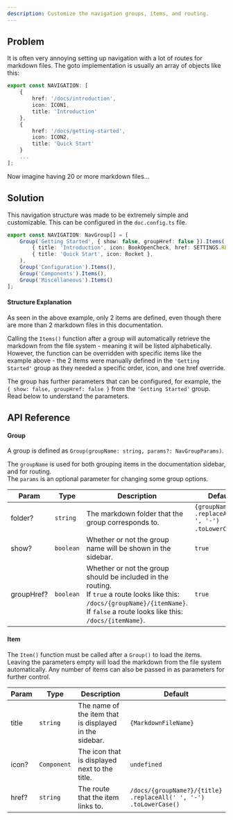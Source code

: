 ```yaml
---
description: Customize the navigation groups, items, and routing.
---
```


## Problem

It is often very annoying setting up navigation with a lot of routes for markdown files. The goto implementation is usually an array of objects like this:

```ts title="typical-implementation.ts"
export const NAVIGATION: [
    {
        href: '/docs/introduction',
        icon: ICON1,
        title: 'Introduction'
    },
    {
        href: '/docs/getting-started',
        icon: ICON2,
        title: 'Quick Start'
    }
    ...
];
```

Now imagine having 20 or more markdown files...

## Solution

This navigation structure was made to be extremely simple and customizable. This can be configured in the `doc.config.ts` file.

```ts title="doc.config.ts"
export const NAVIGATION: NavGroup[] = [
	Group('Getting Started', { show: false, groupHref: false }).Items(
		{ title: 'Introduction', icon: BookOpenCheck, href: SETTINGS.REDIRECT_URL },
		{ title: 'Quick Start', icon: Rocket },
	),
	Group('Configuration').Items(),
	Group('Components').Items(),
	Group('Miscellaneous').Items()
];
```

#### Structure Explanation

As seen in the above example, only 2 items are defined, even though there are more than 2 markdown files in this documentation.

Calling the `Items()` function after a group will automatically retrieve the markdown from the file system - meaning it will be listed alphabetically. However, the function can be overridden with specific items like the example above - the 2 items were manually defined in the `'Getting Started'` group as they needed a specific order, icon, and one href override.

The group has further parameters that can be configured, for example, the `{ show: false, groupHref: false }` from the `'Getting Started'` group. Read below to understand the parameters.

## API Reference

#### Group

A group is defined as `Group(groupName: string, params?: NavGroupParams)`.

The `groupName` is used for both grouping items in the documentation sidebar, and for routing.\
The `params` is an optional parameter for changing some group options.

| Param | Type | Description | Default |
| ----- | ---- | ----------- | ------- |
| folder? | `string` | The markdown folder that the group corresponds to. | `{groupName}`<br>`.replaceAll(' ', '-')`<br>`.toLowerCase()`.
| show? | `boolean` | Whether or not the group name will be shown in the sidebar. | `true`
| groupHref? | `boolean` | Whether or not the group should be included in the routing. <br>If `true` a route looks like this: `/docs/{groupName}/{itemName}`. <br>If `false` a route looks like this: `/docs/{itemName}`. | `true`

#### Item

The `Item()` function must be called after a `Group()` to load the items. Leaving the parameters empty will load the markdown from the file system automatically. Any number of items can also be passed in as parameters for further control.

| Param | Type | Description | Default |
| ----- | ---- | ----------- | ------- |
| title | `string` | The name of the item that is displayed in the sidebar. | `{MarkdownFileName}`
| icon? | `Component` | The icon that is displayed next to the title. | `undefined`
| href? | `string` | The route that the item links to. | `/docs/{groupName?}/{title}`<br>`.replaceAll(' ', '-')`<br>`.toLowerCase()`